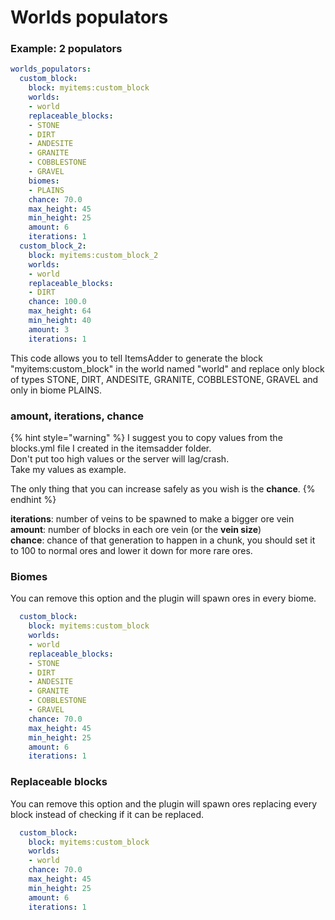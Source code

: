 # Worlds populators

### Example: 2 populators

```yaml
worlds_populators:
  custom_block:
    block: myitems:custom_block
    worlds:
    - world
    replaceable_blocks:
    - STONE
    - DIRT
    - ANDESITE
    - GRANITE
    - COBBLESTONE
    - GRAVEL
    biomes:
    - PLAINS
    chance: 70.0
    max_height: 45
    min_height: 25
    amount: 6
    iterations: 1
  custom_block_2:
    block: myitems:custom_block_2
    worlds:
    - world
    replaceable_blocks:
    - DIRT
    chance: 100.0
    max_height: 64
    min_height: 40
    amount: 3
    iterations: 1
```

This code allows you to tell ItemsAdder to generate the block "myitems:custom\_block" in the world named "world" and replace only block of types STONE, DIRT, ANDESITE, GRANITE, COBBLESTONE, GRAVEL and only in biome PLAINS.

### amount, iterations, chance

{% hint style="warning" %}
I suggest you to copy values from the blocks.yml file I created in the itemsadder folder.  
Don't put too high values or the server will lag/crash.  
Take my values as example.  
  
The only thing that you can increase safely as you wish is the **chance**.
{% endhint %}

**iterations**: number of veins to be spawned to make a bigger ore vein  
**amount**: number of blocks in each ore vein \(or the **vein size**\)  
**chance**: chance of that generation to happen in a chunk, you should set it to 100 to normal ores and lower it down for more rare ores.

### Biomes

You can remove this option and the plugin will spawn ores in every biome.

```yaml
  custom_block:
    block: myitems:custom_block
    worlds:
    - world
    replaceable_blocks:
    - STONE
    - DIRT
    - ANDESITE
    - GRANITE
    - COBBLESTONE
    - GRAVEL
    chance: 70.0
    max_height: 45
    min_height: 25
    amount: 6
    iterations: 1
```

### Replaceable blocks

You can remove this option and the plugin will spawn ores replacing every block instead of checking if it can be replaced.

```yaml
  custom_block:
    block: myitems:custom_block
    worlds:
    - world
    chance: 70.0
    max_height: 45
    min_height: 25
    amount: 6
    iterations: 1
```



